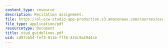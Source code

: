 ```yaml
---
content_type: resource
description: Recitation assignment.
file: https://ol-ocw-studio-app-production.s3.amazonaws.com/courses/esd-10-introduction-to-technology-and-policy-fall-2006/cd97cb54fef3911bfff6434c9a2944ce_stud_guidelines.pdf
file_type: application/pdf
resourcetype: Document
title: stud_guidelines.pdf
uid: cd97cb54-fef3-911b-fff6-434c9a2944ce
---
```

